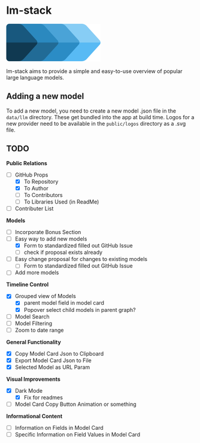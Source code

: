 # lm-stack  

![lm-stack](/public/icon.svg)

lm-stack aims to provide a simple and easy-to-use overview of popular large language models.

## Adding a new model

To add a new model, you need to create a new model .json file in the `data/llm` directory. These get bundled into the app at build time. Logos for a new provider need to be available in the `public/logos` directory as a .svg file.

## TODO

**Public Relations**
- [ ] GitHub Props
  - [x] To Repository
  - [x] To Author
  - [ ] To Contributors
  - [ ] To Libraries Used (in ReadMe)
- [ ] Contributer List

**Models**
- [ ] Incorporate Bonus Section
- [ ] Easy way to add new models
  - [x] Form to standardized filled out GitHub Issue
  - [ ] check if proposal exists already
- [ ] Easy change proposal for changes to existing models
  - [ ] Form to standardized filled out GitHub Issue
- [ ] Add more models

**Timeline Control**
- [x] Grouped view of Models
  - [x] parent model field in model card
  - [x] Popover select child models in parent graph?
- [ ] Model Search
- [ ] Model Filtering
- [ ] Zoom to date range

**General Functionality**
- [x] Copy Model Card Json to Clipboard
- [x] Export Model Card Json to File
- [x] Selected Model as URL Param

**Visual Improvements**
- [x] Dark Mode
  - [x] Fix for readmes
- [ ] Model Card Copy Button Animation or something

**Informational Content**
- [ ] Information on Fields in Model Card
- [ ] Specific Information on Field Values in Model Card
